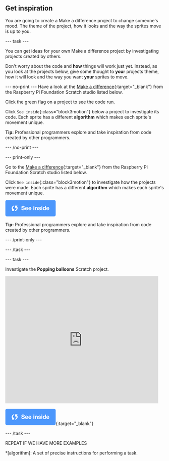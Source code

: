 ## Get inspiration

You are going to create a Make a difference project to change someone's mood. The theme of the project, how it looks and the way the sprites move is up to you. 

--- task ---

You can get ideas for your own Make a difference project by investigating projects created by others.

Don't worry about the code and **how** things will work just yet. Instead, as you look at the projects below, give some thought to **your** projects theme, how it will look and the way you want **your** sprites to move.

--- no-print ---
Have a look at the [Make a difference](https://scratch.mit.edu/studios/27520550){:target="_blank"} from the Raspberry Pi Foundation Scratch studio listed below.

Click the green flag on a project to see the code run.

Click `See inside`{:class="block3motion"} below a project to investigate its code. Each sprite has a different **algorithm** which makes each sprite's movement unique.

**Tip:** Professional programmers explore and take inspiration from code created by other programmers.

--- /no-print ---

--- print-only ---

Go to the [Make a difference](https://scratch.mit.edu/studios/27520550){:target="_blank"} from the Raspberry Pi Foundation Scratch studio listed below.

Click `See inside`{:class="block3motion"} to investigate how the projects were made. Each sprite has a different **algorithm** which makes each sprite's movement unique.

![See inside icon](images/see_inside.png)

**Tip:** Professional programmers explore and take inspiration from code created by other programmers.

--- /print-only ---

--- /task ---


--- task ---

Investigate the **Popping balloons** Scratch project.

<div class="scratch-preview">
  <iframe src="https://scratch.mit.edu/projects/425346741/embed" allowtransparency="true" width="485" height="402" frameborder="0" scrolling="no" allowfullscreen></iframe>
</div>

[![See inside icon](images/see_inside.png)](https://scratch.mit.edu/projects/425346741/editor/){:target="_blank"}

--- /task ---

REPEAT IF WE HAVE MORE EXAMPLES

*[algorithm]: A set of precise instructions for performing a task.
